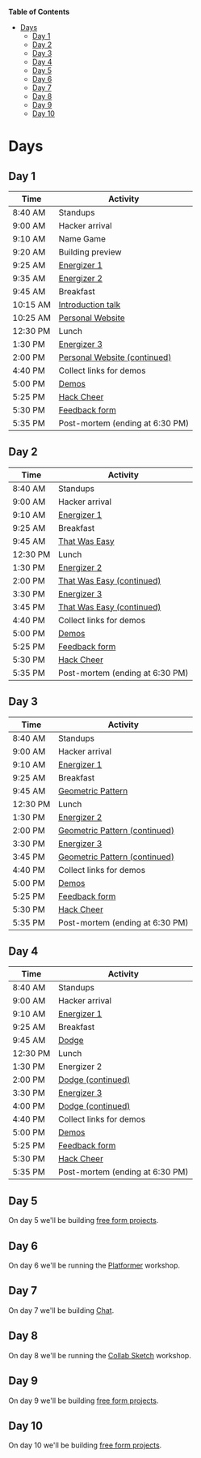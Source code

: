 <!-- markdown-toc start - Don't edit this section. Run M-x markdown-toc-generate-toc again -->
**Table of Contents**

- [Days](#days)
  - [Day 1](#day-1)
  - [Day 2](#day-2)
  - [Day 3](#day-3)
  - [Day 4](#day-4)
  - [Day 5](#day-5)
  - [Day 6](#day-6)
  - [Day 7](#day-7)
  - [Day 8](#day-8)
  - [Day 9](#day-9)
  - [Day 10](#day-10)

<!-- markdown-toc end -->

# Days

## Day 1

| Time     | Activity                                                      |
| -------- | ------------------------------------------------------------- |
| 8:40 AM  | Standups                                                      |
| 9:00 AM  | Hacker arrival                                                |
| 9:10 AM  | Name Game                                                     | 
| 9:20 AM  | Building preview                                              |
| 9:25 AM  | [Energizer 1](../ACTIVITIES.md#i-love-my-neighbor-who)        |
| 9:35 AM  | [Energizer 2](../ACTIVITIES.md#human-pictionary)              |
| 9:45 AM  | Breakfast                                                     |
| 10:15 AM | [Introduction talk](../ACTIVITIES.md#introduction-talk)       |
| 10:25 AM | [Personal Website][personal_website]                          |
| 12:30 PM | Lunch                                                         |
| 1:30 PM  | [Energizer 3](../ACTIVITIES.md#evolution-rock-paper-scissors) |
| 2:00 PM  | [Personal Website (continued)][personal_website]              |
| 4:40 PM  | Collect links for demos                                       |
| 5:00 PM  | [Demos](../ACTIVITIES.md#demos)                               |
| 5:25 PM  | [Hack Cheer](../ACTIVITIES.md#hack-cheer)                     |
| 5:30 PM  | [Feedback form](../ACTIVITIES.md#feedback-forms)              |
| 5:35 PM  | Post-mortem (ending at 6:30 PM)                               |

## Day 2

| Time     | Activity                                                      |
| -------- | ------------------------------------------------------------- |
| 8:40 AM  | Standups                                                      |
| 9:00 AM  | Hacker arrival                                                |
| 9:10 AM  | [Energizer 1](../ACTIVITIES.md#two-truths-and-a-lie)          |
| 9:25 AM  | Breakfast                                                     |
| 9:45 AM  | [That Was Easy][that_was_easy]                                |
| 12:30 PM | Lunch                                                         |
| 1:30 PM  | [Energizer 2](../ACTIVITIES.md#evolution-rock-paper-scissors) |
| 2:00 PM  | [That Was Easy (continued)][that_was_easy]                    |
| 3:30 PM  | [Energizer 3](../ACTIVITIES.md#walking)                       |
| 3:45 PM  | [That Was Easy (continued)][that_was_easy]                    |
| 4:40 PM  | Collect links for demos                                       |
| 5:00 PM  | [Demos](../ACTIVITIES.md#demos)                               |
| 5:25 PM  | [Feedback form](../ACTIVITIES.md#feedback-forms)              |
| 5:30 PM  | [Hack Cheer](../ACTIVITIES.md#hack-cheer)                     |
| 5:35 PM  | Post-mortem (ending at 6:30 PM)                               |

## Day 3

| Time     | Activity                                           |
| -------- | -------------------------------------------------- |
| 8:40 AM  | Standups                                           |
| 9:00 AM  | Hacker arrival                                     |
| 9:10 AM  | [Energizer 1](../ACTIVITIES.md#presidents)         |
| 9:25 AM  | Breakfast                                          |
| 9:45 AM  | [Geometric Pattern][geometric_pattern]             |
| 12:30 PM | Lunch                                              |
| 1:30 PM  | [Energizer 2](../ACTIVITIES.md#bs)                 |
| 2:00 PM  | [Geometric Pattern (continued)][geometric_pattern] |
| 3:30 PM  | [Energizer 3](../ACTIVITIES.md#walking)            |
| 3:45 PM  | [Geometric Pattern (continued)][geometric_pattern] |
| 4:40 PM  | Collect links for demos                            |
| 5:00 PM  | [Demos](../ACTIVITIES.md#demos)                    |
| 5:25 PM  | [Feedback form](../ACTIVITIES.md#feedback-forms)   |
| 5:30 PM  | [Hack Cheer](../ACTIVITIES.md#hack-cheer)          |
| 5:35 PM  | Post-mortem (ending at 6:30 PM)                    |

## Day 4

| Time     | Activity                                         |
| -------- | ------------------------------------------------ |
| 8:40 AM  | Standups                                         |
| 9:00 AM  | Hacker arrival                                   |
| 9:10 AM  | [Energizer 1](../ACTIVITIES.md#post-it-charades)|
| 9:25 AM  | Breakfast                                        |
| 9:45 AM  | [Dodge][dodge]                                   |
| 12:30 PM | Lunch                                            |
| 1:30 PM  | Energizer 2                                      |
| 2:00 PM  | [Dodge (continued)][dodge]                       |
| 3:30 PM  | [Energizer 3](../ACTIVITIES.md#walking)          |
| 4:00 PM  | [Dodge (continued)][dodge]                       |
| 4:40 PM  | Collect links for demos                          |
| 5:00 PM  | [Demos](../ACTIVITIES.md#demos)                  |
| 5:25 PM  | [Feedback form](../ACTIVITIES.md#feedback-forms) |
| 5:30 PM  | [Hack Cheer](../ACTIVITIES.md#hack-cheer)        |
| 5:35 PM  | Post-mortem (ending at 6:30 PM)                  |

## Day 5

On day 5 we'll be building [free form projects][free_form_projects].

## Day 6

On day 6 we'll be running the [Platformer][platformer] workshop.

## Day 7

On day 7 we'll be building [Chat][chat].

## Day 8

On day 8 we'll be running the [Collab Sketch][collab_sketch] workshop.

## Day 9

On day 9 we'll be building [free form projects][free_form_projects].

## Day 10

On day 10 we'll be building [free form projects][free_form_projects].

[personal_website]: https://workshops.hackclub.com/personal_website
[that_was_easy]: https://workshops.hackclub.com/that_was_easy
[geometric_pattern]: https://workshops.hackclub.com/geometric_pattern
[dodge]: https://workshops.hackclub.com/dodge
[platformer]: https://workshops.hackclub.com/platformer
[chat]: https://workshops.hackclub.com/chat
[collab_sketch]: https://workshops.hackclub.com/collab_sketch
[free_form_projects]: ../ACTIVITIES.md#free-form-projects
